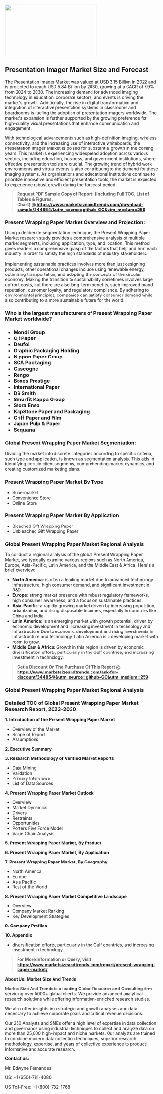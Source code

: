 <p><img class="alignnone size-medium wp-image-20088" src="https://ffe5etoiles.com/wp-content/uploads/2024/12/MST1-300x171.png" alt="" width="300" height="171" /></p><h2>Presentation Imager Market Size and Forecast</h2><p>The Presentation Imager Market was valued at USD 3.15 Billion in 2022 and is projected to reach USD 5.84 Billion by 2030, growing at a CAGR of 7.9% from 2024 to 2030. The increasing demand for advanced imaging technology in education, corporate sectors, and events is driving the market's growth. Additionally, the rise in digital transformation and integration of interactive presentation systems in classrooms and boardrooms is fueling the adoption of presentation imagers worldwide. The market's expansion is further supported by the growing preference for high-quality visual presentations that enhance communication and engagement.</p><p>With technological advancements such as high-definition imaging, wireless connectivity, and the increasing use of interactive whiteboards, the Presentation Imager Market is poised for substantial growth in the coming years. This market is experiencing widespread adoption across various sectors, including education, business, and government institutions, where effective presentation tools are crucial. The growing trend of hybrid work environments and virtual events is also contributing to the demand for these imaging systems. As organizations and educational institutions continue to prioritize innovative and efficient presentation tools, the market is expected to experience robust growth during the forecast period.</p></p><blockquote id="" class=""><strong>Request PDF Sample Copy of Report: (Including Full TOC, List of Tables &amp; Figures, Chart)&nbsp;@&nbsp;<strong><a href="https://www.marketsizeandtrends.com/download-sample/344854/&utm_source=github-GC&utm_medium=259" target="_blank">https://www.marketsizeandtrends.com/download-sample/344854/&utm_source=github-GC&utm_medium=259</a></strong></strong></blockquote><h3 id="" class="">Present Wrapping Paper Market&nbsp;Overview and Projection:</h3><p id="" class="">Using a deliberate segmentation technique, the Present Wrapping Paper Market research study provides a comprehensive analysis of multiple market segments, including application, type, and location. This method gives readers a comprehensive grasp of the factors that help and hurt each industry in order to satisfy the high standards of industry stakeholders. <br /> <br />Implementing sustainable practices involves more than just designing products; other operational changes include using renewable energy, optimizing transportation, and adopting the concepts of the circular economy. Making the transition to sustainability sometimes involves large upfront costs, but there are also long-term benefits, such improved brand reputation, customer loyalty, and regulatory compliance. By adhering to environmental principles, companies can satisfy consumer demand while also contributing to a more sustainable future for the world.</p><h3 id="" class="">Who is the largest manufacturers of&nbsp;Present Wrapping Paper Market worldwide?</h3><h3 class=""><p><ul><li>Mondi Group </li><li> Oji Paper </li><li> Deufol </li><li> Graphic Packaging Holding </li><li> Nippon Paper Group </li><li> SCA Packaging </li><li> Gascogne </li><li> Rengo </li><li> Boxes Prestige </li><li> International Paper </li><li> DS Smith </li><li> Smurfit Kappa Group </li><li> Stora Enso </li><li> KapStone Paper and Packaging </li><li> Griff Paper and Film </li><li> Japan Pulp & Paper </li><li> Sequana</li></ul></p></h3><h3 id="" class="">Global&nbsp;Present Wrapping Paper Market Segmentation:</h3><p id="" class="">Dividing the market into discrete categories according to specific criteria, such type and application, is known as segmentation analysis. This aids in identifying certain client segments, comprehending market dynamics, and creating customized marketing plans.</p><h3 id="" class="">Present Wrapping Paper Market&nbsp;By Type</h3><p><p><ul><li>Supermarket</li><li> Convenience Store</li><li> Online Store</p></li></ul></p></p><h3 id="" class="">Present Wrapping Paper Market&nbsp;By Application</h3><p class=""><p><ul><li>Bleached Gift Wrapping Paper</li><li> Unbleached Gift Wrapping Paper</li></ul></p></p><h3 id="" class="">Global Present Wrapping Paper Market Regional Analysis</h3><p id="" class="">To conduct a regional analysis of the global Present Wrapping Paper Market, we typically examine various regions such as North America, Europe, Asia-Pacific, Latin America, and the Middle East &amp; Africa. Here's a brief overview:</p><ul><li><strong>North America</strong>: is often a leading market due to advanced technology infrastructure, high consumer demand, and significant investment in R&amp;D.</li><li><strong>Europe</strong>: strong market presence with robust regulatory frameworks, high consumer awareness, and a focus on sustainable practices.</li><li><strong>Asia-Pacific</strong>: a rapidly growing market driven by increasing population, urbanization, and rising disposable incomes, especially in countries like China and India.</li><li><strong>Latin America</strong>: is an emerging market with growth potential, driven by economic development and increasing investment in technology and infrastructure.Due to economic development and rising investments in infrastructure and technology, Latin America is a developing market with room to grow.</li><li><strong>Middle East &amp; Africa</strong>: Growth in this region is driven by economic diversification efforts, particularly in the Gulf countries, and increasing investment in technology.</li></ul><blockquote id="" class=""><strong>Get a Discount On The Purchase Of This Report @ <strong><a href="https://www.marketsizeandtrends.com/ask-for-discount/344854/&utm_source=github-GC&utm_medium=259" target="_blank">https://www.marketsizeandtrends.com/ask-for-discount/344854/&utm_source=github-GC&utm_medium=259</a></strong></strong></blockquote><h3 id="" class="">Global Present Wrapping Paper Market Regional Analysis</h3><h3 id="" class="">Detailed TOC of Global Present Wrapping Paper Market Research Report, 2023-2030</h3><p id="" class=""><strong>1. Introduction of the Present Wrapping Paper Market</strong></p><ul><li>Overview of the Market</li><li>Scope of Report</li><li>Assumptions</li></ul><p id="" class=""><strong>2. Executive Summary</strong></p><p id="" class=""><strong>3. Research Methodology of Verified Market Reports</strong></p><ul><li>Data Mining</li><li>Validation</li><li>Primary Interviews</li><li>List of Data Sources</li></ul><p id="" class=""><strong>4. Present Wrapping Paper Market Outlook</strong></p><ul><li>Overview</li><li>Market Dynamics</li><li>Drivers</li><li>Restraints</li><li>Opportunities</li><li>Porters Five Force Model</li><li>Value Chain Analysis</li></ul><p id="" class=""><strong>5. Present Wrapping Paper Market, By Product</strong></p><p id="" class=""><strong>6. Present Wrapping Paper Market, By Application</strong></p><p id="" class=""><strong>7. Present Wrapping Paper Market, By Geography</strong></p><ul><li>North America</li><li>Europe</li><li>Asia Pacific</li><li>Rest of the World</li></ul><p id="" class=""><strong>8. Present Wrapping Paper Market Competitive Landscape</strong></p><ul><li>Overview</li><li>Company Market Ranking</li><li>Key Development Strategies</li></ul><p id="" class=""><strong>9. Company Profiles</strong></p><p id="" class=""><strong>10. Appendix</strong></p><ul><li>diversification efforts, particularly in the Gulf countries, and increasing investment in technology.</li></ul><blockquote id="" class=""><strong>For More Information or Query, visit <strong><strong><a href="https://www.marketsizeandtrends.com/report/present-wrapping-paper-market/" target="_blank">https://www.marketsizeandtrends.com/report/present-wrapping-paper-market/</a></strong></strong></strong></blockquote><p id="" class=""><strong>About Us: Market Size And Trends</strong></p><p id="" class="">Market Size And Trends is a leading Global Research and Consulting firm servicing over 5000+ global clients. We provide advanced analytical research solutions while offering information-enriched research studies.</p><p id="" class="">We also offer insights into strategic and growth analyses and data necessary to achieve corporate goals and critical revenue decisions.</p><p id="" class="">Our 250 Analysts and SMEs offer a high level of expertise in data collection and governance using industrial techniques to collect and analyze data on more than 25,000 high-impact and niche markets. Our analysts are trained to combine modern data collection techniques, superior research methodology, expertise, and years of collective experience to produce informative and accurate research.</p><p id="" class=""><strong>Contact us:</strong></p><p id="" class="">Mr. Edwyne Fernandes</p><p id="" class="">US: +1 (650)-781-4080</p><p id="" class="">US Toll-Free: +1 (800)-782-1768</p>
